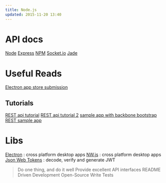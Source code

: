 ```yaml
---
title: Node.js
updated: 2015-11-20 13:40
---
```


# API docs

[Node](https://nodejs.org/api/)
[Express](http://expressjs.com/4x/api.html)
[NPM](https://www.npmjs.com/)
[Socket.io](http://socket.io/docs/)
[Jade](http://jade-lang.com/api/)

# Useful Reads

[Electron app store submission](http://electron.atom.io/docs/latest/tutorial/mac-app-store-submission-guide/)

## Tutorials

[REST api tutorial](http://webapplog.com/express-js-4-node-js-and-mongodb-rest-api-tutorial/)
[REST api tutorial 2](http://coenraets.org/blog/2012/10/creating-a-rest-api-using-node-js-express-and-mongodb/)
[sample app with backbone bootstrap](http://coenraets.org/blog/2013/04/sample-application-with-backbone-js-and-twitter-bootstrap-updated-and-improved/)
[REST sample app](https://github.com/ccoenraets/directory-rest-nodejs)

# Libs

[Electron](http://electron.atom.io/docs/latest/) : cross platform desktop apps
[NW.js](http://nwjs.io/) : cross platform desktop apps
[Json Web Tokens](http://jwt.io/) : decode, verify and generate JWT

> Do one thing, and do it well
Provide excellent API interfaces
README Driven Development
Open-Source
Write Tests